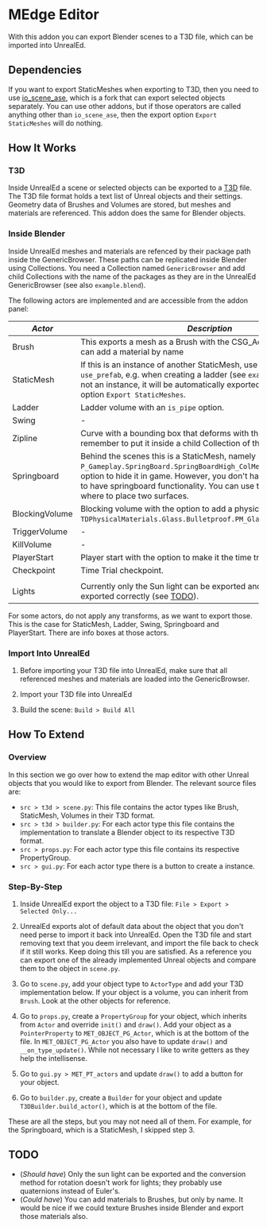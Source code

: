 # MEdge Editor

With this addon you can export Blender scenes to a T3D file, which can be imported into UnrealEd.

## Dependencies

If you want to export StaticMeshes when exporting to T3D, then you need to use [io_scene_ase](https://github.com/medge-tools/io_scene_ase), which is a fork that can export selected objects separately. You can use other addons, but if those operators are called anything other than `io_scene_ase`, then the export option `Export StaticMeshes` will do nothing.

## How It Works

### T3D

Inside UnrealEd a scene or selected objects can be exported to a [T3D](https://wiki.beyondunreal.com/Legacy:T3D_File) file. The T3D file format holds a text list of Unreal objects and their settings. Geometry data of Brushes and Volumes are stored, but meshes and materials are referenced. This addon does the same for Blender objects.

### Inside Blender

Inside UnrealEd meshes and materials are refenced by their package path inside the GenericBrowser. These paths can be replicated inside Blender using Collections. You need a Collection named `GenericBrowser` and add child Collections with the name of the packages as they are in the UnrealEd GenericBrowser (see also `example.blend`). 

The following actors are implemented and are accessible from the addon panel:

| *Actor*        | *Description*
|----------------|----------------
| Brush          | This exports a mesh as a Brush with the CSG_Add option and you can add a material by name
| StaticMesh     | If this is an instance of another StaticMesh, use the option `use_prefab`, e.g. when creating a ladder (see `example.blend`). If it is not an instance, it will be automatically exported with the export option `Export StaticMeshes`.
| Ladder         | Ladder volume with an `is_pipe` option.
| Swing          | -
| Zipline        | Curve with a bounding box that deforms with the curve. Do remember to put it inside a child Collection of the GenericBrowser.
| Springboard    | Behind the scenes this is a StaticMesh, namely `P_Gameplay.SpringBoard.SpringBoardHigh_ColMesh` and it has an option to hide it in game. However, you don't have to use this mesh to have springboard functionality. You can use this as a reference of where to place two surfaces.
| BlockingVolume | Blocking volume with the option to add a physical material like `TDPhysicalMaterials.Glass.Bulletproof.PM_Glass_BulletproofSlide`. 
| TriggerVolume  | -
| KillVolume     | - 
| PlayerStart    | Player start with the option to make it the time trial start.
| Checkpoint     | Time Trial checkpoint.
|                |
| Lights         | Currently only the Sun light can be exported and rotations are not exported correctly (see [TODO](#todo)).

For some actors, do not apply any transforms, as we want to export those. This is the case for StaticMesh, Ladder, Swing, Springboard and PlayerStart. There are info boxes at those actors.

### Import Into UnrealEd

1. Before importing your T3D file into UnrealEd, make sure that all referenced meshes and materials are loaded into the GenericBrowser. 

2. Import your T3D file into UnrealEd

3. Build the scene: `Build > Build All`

## How To Extend

### Overview

In this section we go over how to extend the map editor with other Unreal objects that you would like to export from Blender. The relevant source files are:

- `src > t3d > scene.py`: This file contains the actor types like Brush, StaticMesh, Volumes in their T3D format.
- `src > t3d > builder.py`: For each actor type this file contains the implementation to translate a Blender object to its respective T3D format.
- `src > props.py`: For each actor type this file contains its respective PropertyGroup.
- `src > gui.py`: For each actor type there is a button to create a instance.

### Step-By-Step

1. Inside UnrealEd export the object to a T3D file: `File > Export > Selected Only...`

2. UnrealEd exports alot of default data about the object that you don't need perse to import it back into UnrealEd. Open the T3D file and start removing text that you deem irrelevant, and import the file back to check if it still works. Keep doing this till you are satisfied. As a reference you can export one of the already implemented Unreal objects and compare them to the object in `scene.py`.

3. Go to `scene.py`, add your object type to `ActorType` and add your T3D implementation below. If your object is a volume, you can inherit from `Brush`. Look at the other objects for reference.

4. Go to `props.py`, create a `PropertyGroup` for your object, which inherits from `Actor` and override `init()` and `draw()`. Add your object as a `PointerProperty` to `MET_OBJECT_PG_Actor`, which is at the bottom of the file. In `MET_OBJECT_PG_Actor` you also have to update `draw()` and `__on_type_update()`. While not necessary I like to write getters as they help the intellisense.

5. Go to `gui.py > MET_PT_actors` and update `draw()` to add a button for your object.

6. Go to `builder.py`, create a `Builder` for your object and update `T3DBuilder.build_actor()`, which is at the bottom of the file.

These are all the steps, but you may not need all of them. For example, for the Springboard, which is a StaticMesh, I skipped step 3. 

## TODO

- (*Should have*) Only the sun light can be exported and the conversion method for rotation doesn't work for lights; they probably use quaternions instead of Euler's.
- (*Could have*) You can add materials to Brushes, but only by name. It would be nice if we could texture Brushes inside Blender and export those materials also.
